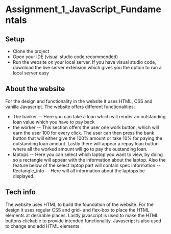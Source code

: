 # Assignment_1_JavaScript_Fundamentals


## Setup
- Clone the project
- Open your IDE (visual studio code recommended)
- Run the website on your local server. If you have visual studio code, download the live server extension which gives you the option to run a local server easy

## About the website
For the design and functionality in the website it uses HTML, CSS and vanilla Javascript.
The website offers different functionalities:

- The banker
 -- Here you can take a loan which will render an outstanding loan value which you have to pay back
- the worker
 -- This section offers the user one work button, which will earn the user 100 for every click. The user can then press the bank button that will either give the 100% amount or take 10% for paying
the outstanding loan amount. Lastly there will appear a repay loan button where all the worked amount will go to pay the oustanding loan.
- laptops 
 -- Here you can select which laptop you want to view, by doing so a rectangle will appear with the information about the laptop. Also the feature below of the select laptop part will contain spec information
-- Rectangle_info
 -- Here will all information about the laptops be displayed.

## Tech info
The website uses HTML to build the foundation of the website. For the design it uses regular CSS and grid- and flex-box to place the HTML elements at desirable places.
Lastly javascript is used to make the HTML buttons clickable to provide intended functionality. Javascript is also used to change and add HTML elements.